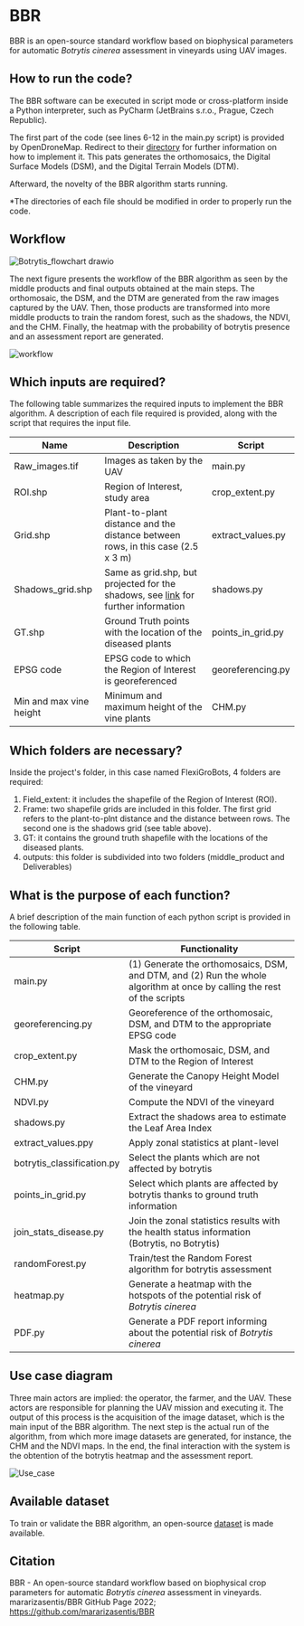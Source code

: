 # BBR
BBR is an open-source standard workflow based on biophysical parameters for automatic *Botrytis cinerea* assessment in vineyards using UAV images.

## How to run the code?
The BBR software can be executed in script mode or cross-platform inside a Python interpreter, such as PyCharm (JetBrains s.r.o., Prague, Czech Republic). 

The first part of the code (see lines 6-12 in the main.py script) is provided by OpenDroneMap. Redirect to their [directory](https://github.com/OpenDroneMap/ODM) for further information on how to implement it. This pats generates the orthomosaics, the Digital Surface Models (DSM), and the Digital Terrain Models (DTM).

Afterward, the novelty of the BBR algorithm starts running. 

\*The directories of each file should be modified in order to properly run the code.

## Workflow
![Botrytis_flowchart drawio](https://user-images.githubusercontent.com/59556308/199081130-79aa5daf-5726-48bf-83cb-e6afc072c1c1.png)

The next figure presents the workflow of the BBR algorithm as seen by the middle products and final outputs obtained at the main steps. The orthomosaic, the DSM, and the DTM are generated from the raw images captured by the UAV. Then, those products are transformed into more middle products to train the random forest, such as the shadows, the NDVI, and the CHM. Finally, the heatmap with the probability of botrytis presence and an assessment report are generated. 

![workflow](https://user-images.githubusercontent.com/59556308/199081486-6453e008-e356-41c2-a965-45a459499ba7.JPG)

## Which inputs are required?
The following table summarizes the required inputs to implement the BBR algorithm. A description of each file required is provided, along with the script that requires the input file. 

| Name                     | Description                                                                        | Script            |
| ------------------------ | ---------------------------------------------------------------------------------- | ----------------- |
| Raw_images.tif           | Images as taken by the UAV                                                         | main.py           |
| ROI.shp                  | Region of Interest, study area                                                     | crop_extent.py    |
| Grid.shp                 | Plant-to-plant distance and the distance between rows, in this case (2.5 x 3 m)    | extract_values.py |
| Shadows_grid.shp         | Same as grid.shp, but projected for the shadows, see [link](https://oeno-one.eu/article/view/4639) for further information  | shadows.py |
| GT.shp                   | Ground Truth points with the location of the diseased plants                       | points_in_grid.py |
| EPSG code                | EPSG code to which the Region of Interest is georeferenced                         | georeferencing.py |
| Min and max vine height  | Minimum and maximum height of the vine plants                                      | CHM.py            |

## Which folders are necessary?
Inside the project's folder, in this case named FlexiGroBots, 4 folders are required:
1) Field_extent: it includes the shapefile of the Region of Interest (ROI).
2) Frame: two shapefile grids are included in this folder. The first grid refers to the plant-to-plnt distance and the distance between rows. The second one is the shadows grid (see table above). 
3) GT: it contains the ground truth shapefile with the locations of the diseased plants. 
4) outputs: this folder is subdivided into two folders (middle_product and Deliverables)

## What is the purpose of each function?
A brief description of the main function of each python script is provided in the following table. 

| Script                     | Functionality                                                                                                               |
| -------------------------- | -------------------------------------------------------------------------------------------------------------------------   |
| main.py                    | (1)	Generate the orthomosaics, DSM, and  DTM, and (2)  Run the whole algorithm at once by calling the rest of the scripts  |           
| georeferencing.py          | Georeference of the orthomosaic, DSM, and DTM to the appropriate EPSG code                                                  | 
| crop_extent.py             | Mask the orthomosaic, DSM, and DTM to the Region of Interest                                                                | 
| CHM.py                     | Generate the Canopy Height Model of the vineyard                                                                            | 
| NDVI.py                    | Compute the NDVI of the vineyard                                                                                            | 
| shadows.py                 | Extract the shadows area to estimate the Leaf Area Index                                                                    | 
| extract_values.ppy         | Apply zonal statistics at plant-level                                                                                       | 
| botrytis_classification.py | Select the plants which are not affected by botrytis                                                                        |
| points_in_grid.py          | Select which plants are affected by botrytis thanks to ground truth information                                             | 
| join_stats_disease.py      | Join the zonal statistics results with the health status information (Botrytis, no Botrytis)                                | 
| randomForest.py            | Train/test the Random Forest algorithm for botrytis assessment                                                               | 
| heatmap.py                 | Generate a heatmap with the hotspots of the potential risk of *Botrytis cinerea*                                            | 
| PDF.py                     | Generate a PDF report informing about the potential risk of *Botrytis cinerea*                                              | 

## Use case diagram
Three main actors are implied: the operator, the farmer, and the UAV. These actors are responsible for planning the UAV mission and executing it. The output of this process is the acquisition of the image dataset, which is the main input of the BBR algorithm. The next step is the actual run of the algorithm, from which more image datasets are generated, for instance, the CHM and the NDVI maps. In the end, the final interaction with the system is the obtention of the botrytis heatmap and the assessment report. 

![Use_case](https://user-images.githubusercontent.com/59556308/199081522-12f708cd-c5a0-4fdd-8dd6-abd98cd74741.JPG)

## Available dataset
To train or validate the BBR algorithm, an open-source [dataset](https://zenodo.org/record/7064895#.Y1ZZMnZBxPZ) is made available. 

## Citation
BBR - An open-source standard workflow based on biophysical crop parameters for automatic *Botrytis cinerea* assessment in vineyards. mararizasentis/BBR GitHub Page 2022; https://github.com/mararizasentis/BBR
